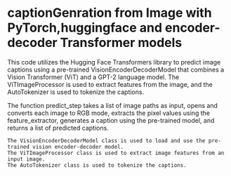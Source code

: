 # captionGenration from Image with PyTorch,huggingface and encoder-decoder Transformer models
This code utilizes the Hugging Face Transformers library to predict image captions using a pre-trained VisionEncoderDecoderModel that combines a Vision Transformer (ViT) and a GPT-2 language model. The ViTImageProcessor is used to extract features from the image, and the AutoTokenizer is used to tokenize the captions.

The function predict_step takes a list of image paths as input, opens and converts each image to RGB mode, extracts the pixel values using the feature_extractor, generates a caption using the pre-trained model, and returns a list of predicted captions.

    The VisionEncoderDecoderModel class is used to load and use the pre-trained vision encoder-decoder model.
    The ViTImageProcessor class is used to extract image features from an input image.
    The AutoTokenizer class is used to tokenize the captions.
